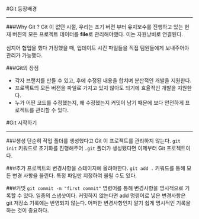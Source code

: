#Git 등장배경

---

###Why Git ?
Git 이 없던 시절, 우리는 초기 버젼 부터 유지보수를 진행하고 있는 현재 버젼의 모든 프로젝트 데이터를 **file**로 관리해야했다.
이는 자원낭비로 연결된다.<br><br>
심지어 협업을 했다 가정했을 때, 업데이트 시킨 파일들을 직접 팀원들에게 보내주어야 관리가 가능했다.

###Git의 장점
<ul>
    <li>각자 브랜치를 만들 수 있고, 후에 수정된 내용을 합치며 분산적인 개발을 지원한다.</li>
    <li>프로젝트의 모든 버젼을 파일로 가지고 있지 않아도 되기에 효율적인 개발을 지원한다.</li>
    <li>누가 어떤 코드를 수정했는지, 왜 수정했는지 커밋이 남기 때문에 보다 안전하게 프로젝트를 관리할 수 있다.</li>
</ul>


#Git 시작하기

---


###생성
단순히 작업 폴더를 생성했다고 Git 이 프로젝트를 관리하지 않는다.
`git init` 키워드로 초기화를 진행해주어 `.git` 폴더가 생성됐다면 이제부터 Git 프로젝트이다.

###추가
프로젝트의 변경사항을 스테이지에 올려야한다.
`git add .` 키워드를 통해 모든 변경 사항을 올린다. 특정 파일만 지정하여 올릴 수도 있다.

###커밋
`git commit -m "first commit"` 명령어를 통해 변경사항을 명시적으로 기록할 수 있다. 일종의 스냅샷이다.
커밋하지 않는다면 add 명령어로 넣은 변경사항은 git 저장소 기록에는 반영되지 않는다. 
어떠한 변경사항인지 알기 쉽게 명시적인 기록을 하는 것이 중요하다.


